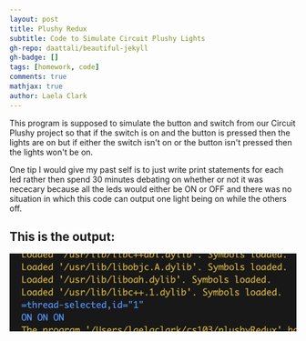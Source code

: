 ```yaml
---
layout: post
title: Plushy Redux
subtitle: Code to Simulate Circuit Plushy Lights
gh-repo: daattali/beautiful-jekyll
gh-badge: []
tags: [homework, code]
comments: true
mathjax: true
author: Laela Clark
---
```


This program is supposed to simulate the button and switch from our Circuit Plushy project so that if the switch is on and the button is pressed then the lights are on but if either the switch isn't on or the button isn't pressed then the lights won't be on.

One tip I would give my past self is to just write print statements for each led rather then spend 30 minutes debating on whether or not it was nececary because all the leds would either be ON or OFF and there was no situation in which this code can output one light being on while the others off.

## This is the output:

![Front](/assets/img/PlushyRedux.png)
